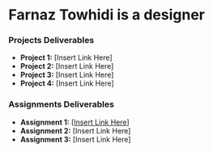 
# Farnaz Towhidi is a designer 


### Projects Deliverables
- **Project 1:** [Insert Link Here]
- **Project 2:** [Insert Link Here]
- **Project 3:** [Insert Link Here]
- **Project 4:** [Insert Link Here]

### Assignments Deliverables
- **Assignment 1:** [[Insert Link Here](https://github.com/zsolt-nagy/mocha-chai-sinon-cheatsheet)]
- **Assignment 2:** [Insert Link Here]
- **Assignment 3:** [Insert Link Here]








